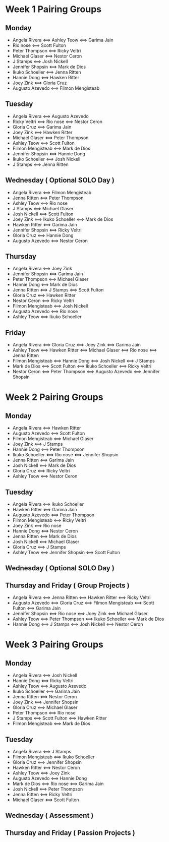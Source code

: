 # Week 1 Pairing Groups

## Monday

 - Angela Rivera <==> Ashley Teow <==> Garima Jain
 - Rio nose <==> Scott Fulton
 - Peter Thompson <==> Ricky Veltri
 - Michael Glaser <==> Nestor Ceron
 - J Stamps <==> Josh Nickell
 - Jennifer Shopsin <==> Mark de Dios
 - Ikuko Schoeller <==> Jenna Ritten
 - Hannie Dong <==> Hawken Ritter
 - Joey Zink <==> Gloria Cruz
 - Augusto Azevedo <==> Filmon Mengisteab

## Tuesday

 - Angela Rivera <==> Augusto Azevedo
 - Ricky Veltri <==> Rio nose <==> Nestor Ceron
 - Gloria Cruz <==> Garima Jain
 - Joey Zink <==> Hawken Ritter
 - Michael Glaser <==> Peter Thompson
 - Ashley Teow <==> Scott Fulton
 - Filmon Mengisteab <==> Mark de Dios
 - Jennifer Shopsin <==> Hannie Dong
 - Ikuko Schoeller <==> Josh Nickell
 - J Stamps <==> Jenna Ritten

## Wednesday ( Optional SOLO Day )

 - Angela Rivera <==> Filmon Mengisteab
 - Jenna Ritten <==> Peter Thompson
 - Ashley Teow <==> Rio nose
 - J Stamps <==> Michael Glaser
 - Josh Nickell <==> Scott Fulton
 - Joey Zink <==> Ikuko Schoeller <==> Mark de Dios
 - Hawken Ritter <==> Garima Jain
 - Jennifer Shopsin <==> Ricky Veltri
 - Gloria Cruz <==> Hannie Dong
 - Augusto Azevedo <==> Nestor Ceron

## Thursday

 - Angela Rivera <==> Joey Zink
 - Jennifer Shopsin <==> Garima Jain
 - Peter Thompson <==> Michael Glaser
 - Hannie Dong <==> Mark de Dios
 - Jenna Ritten <==> J Stamps <==> Scott Fulton
 - Gloria Cruz <==> Hawken Ritter
 - Nestor Ceron <==> Ricky Veltri
 - Filmon Mengisteab <==> Josh Nickell
 - Augusto Azevedo <==> Rio nose
 - Ashley Teow <==> Ikuko Schoeller

## Friday

 - Angela Rivera <==> Gloria Cruz <==> Joey Zink <==> Garima Jain
 - Ashley Teow <==> Hawken Ritter <==> Michael Glaser <==> Rio nose <==> Jenna Ritten
 - Filmon Mengisteab <==> Hannie Dong <==> Josh Nickell <==> J Stamps
 - Mark de Dios <==> Scott Fulton <==> Ikuko Schoeller <==> Ricky Veltri
 - Nestor Ceron <==> Peter Thompson <==> Augusto Azevedo <==> Jennifer Shopsin

# Week 2 Pairing Groups

## Monday

 - Angela Rivera <==> Hawken Ritter
 - Augusto Azevedo <==> Scott Fulton
 - Filmon Mengisteab <==> Michael Glaser
 - Joey Zink <==> J Stamps
 - Hannie Dong <==> Peter Thompson
 - Ikuko Schoeller <==> Rio nose <==> Jennifer Shopsin
 - Jenna Ritten <==> Garima Jain
 - Josh Nickell <==> Mark de Dios
 - Gloria Cruz <==> Ricky Veltri
 - Ashley Teow <==> Nestor Ceron

## Tuesday

 - Angela Rivera <==> Ikuko Schoeller
 - Hawken Ritter <==> Garima Jain
 - Augusto Azevedo <==> Peter Thompson
 - Filmon Mengisteab <==> Ricky Veltri
 - Joey Zink <==> Rio nose
 - Hannie Dong <==> Nestor Ceron
 - Jenna Ritten <==> Mark de Dios
 - Josh Nickell <==> Michael Glaser
 - Gloria Cruz <==> J Stamps
 - Ashley Teow <==> Jennifer Shopsin <==> Scott Fulton

## Wednesday ( Optional SOLO Day )

## Thursday and Friday ( Group Projects )

 - Angela Rivera <==> Jenna Ritten <==> Hawken Ritter <==> Ricky Veltri
 - Augusto Azevedo <==> Gloria Cruz <==> Filmon Mengisteab <==> Scott Fulton <==> Garima Jain
 - Jennifer Shopsin <==> Rio nose <==> Joey Zink <==> Michael Glaser
 - Ashley Teow <==> Peter Thompson <==> Ikuko Schoeller <==> Mark de Dios
 - Hannie Dong <==> J Stamps <==> Josh Nickell <==> Nestor Ceron

# Week 3 Pairing Groups

## Monday

 - Angela Rivera <==> Josh Nickell
 - Hannie Dong <==> Ricky Veltri
 - Ashley Teow <==> Augusto Azevedo
 - Ikuko Schoeller <==> Garima Jain
 - Jenna Ritten <==> Nestor Ceron
 - Joey Zink <==> Jennifer Shopsin
 - Gloria Cruz <==> Michael Glaser
 - Peter Thompson <==> Rio nose
 - J Stamps <==> Scott Fulton <==> Hawken Ritter
 - Filmon Mengisteab <==> Mark de Dios

 ## Tuesday

 - Angela Rivera <==> J Stamps
 - Filmon Mengisteab <==> Ikuko Schoeller
 - Gloria Cruz <==> Jennifer Shopsin
 - Hawken Ritter <==> Nestor Ceron
 - Ashley Teow <==> Joey Zink
 - Augusto Azevedo <==> Hannie Dong
 - Mark de Dios <==> Rio nose <==> Garima Jain
 - Josh Nickell <==> Peter Thompson
 - Jenna Ritten <==> Ricky Veltri
 - Michael Glaser <==> Scott Fulton

 ## Wednesday ( Assessment )

 ## Thursday and Friday ( Passion Projects )


